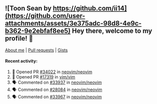 ## ![Toon Sean by https://github.com/ii14](https://github.com/user-attachments/assets/3e375adc-98d8-4e9c-b362-9e2ebfaf8ee5) Hey there, welcome to my profile! 👋

[About me](https://seandewar.github.io/)
 | [Pull requests](https://github.com/search?p=1&q=author%3Aseandewar+is%3Apr)
 | [Gists](https://gist.github.com/seandewar)

#### Recent activity:

<!--START_SECTION:activity-->
1. 💪 Opened PR [#34022](https://github.com/neovim/neovim/pull/34022) in [neovim/neovim](https://github.com/neovim/neovim)
2. 💪 Opened PR [#17319](https://github.com/vim/vim/pull/17319) in [vim/vim](https://github.com/vim/vim)
3. 🗣 Commented on [#33937](https://github.com/neovim/neovim/pull/33937#issuecomment-2876469928) in [neovim/neovim](https://github.com/neovim/neovim)
4. 🗣 Commented on [#28084](https://github.com/neovim/neovim/issues/28084#issuecomment-2875586824) in [neovim/neovim](https://github.com/neovim/neovim)
5. 🗣 Commented on [#33967](https://github.com/neovim/neovim/issues/33967#issuecomment-2875586068) in [neovim/neovim](https://github.com/neovim/neovim)
<!--END_SECTION:activity-->
